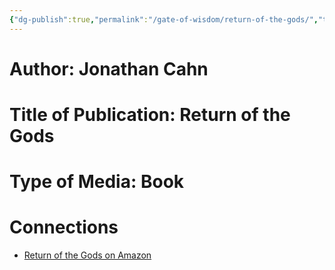 ```yaml
---
{"dg-publish":true,"permalink":"/gate-of-wisdom/return-of-the-gods/","tags":["#GateWisdom","#source","#R","#C","#G"]}
---
```


# Author: Jonathan Cahn

# Title of Publication: Return of the Gods

# Type of Media: Book

# Connections
- [Return of the Gods on Amazon](https://www.amazon.com/s?k=the+return+of+the+gods&hvadid=695036387231&hvdev=c&hvexpln=67&hvlocphy=9015267&hvnetw=g&hvocijid=15651664596362513003--&hvqmt=e&hvrand=15651664596362513003&hvtargid=kwd-315869561160&hydadcr=24632_13611814&mcid=d82d16c7e4593809a3c55c85cb09c385&tag=googhydr-20&ref=pd_sl_99hov7nodi_e_p67)

